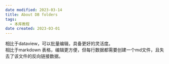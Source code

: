```yaml
---
date modified: 2023-03-14
title: About DB folders
tags:
  - 本库教程
date created: 2023-03-01
---
```


相比于dataview，可以批量编辑，具备更好的灵活度。  
相比于markdown 表格，编辑更方便，但每行数据都需要创建一个md文件，且失去了该文件的反向链接数据。
